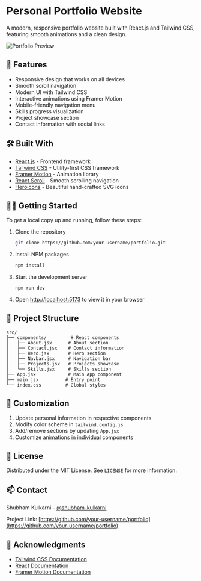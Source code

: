 # Personal Portfolio Website

A modern, responsive portfolio website built with React.js and Tailwind CSS, featuring smooth animations and a clean design.

![Portfolio Preview](https://github.com/your-username/portfolio/raw/main/preview.png)

## 🚀 Features

- Responsive design that works on all devices
- Smooth scroll navigation
- Modern UI with Tailwind CSS
- Interactive animations using Framer Motion
- Mobile-friendly navigation menu
- Skills progress visualization
- Project showcase section
- Contact information with social links

## 🛠️ Built With

- [React.js](https://reactjs.org/) - Frontend framework
- [Tailwind CSS](https://tailwindcss.com/) - Utility-first CSS framework
- [Framer Motion](https://www.framer.com/motion/) - Animation library
- [React Scroll](https://github.com/fisshy/react-scroll) - Smooth scrolling navigation
- [Heroicons](https://heroicons.com/) - Beautiful hand-crafted SVG icons

## 🏃‍♂️ Getting Started

To get a local copy up and running, follow these steps:

1. Clone the repository
   ```sh
   git clone https://github.com/your-username/portfolio.git
   ```

2. Install NPM packages
   ```sh
   npm install
   ```

3. Start the development server
   ```sh
   npm run dev
   ```

4. Open [http://localhost:5173](http://localhost:5173) to view it in your browser

## 📁 Project Structure

```
src/
├── components/         # React components
│   ├── About.jsx      # About section
│   ├── Contact.jsx    # Contact information
│   ├── Hero.jsx       # Hero section
│   ├── Navbar.jsx     # Navigation bar
│   ├── Projects.jsx   # Projects showcase
│   └── Skills.jsx     # Skills section
├── App.jsx            # Main App component
├── main.jsx          # Entry point
└── index.css         # Global styles
```

## 🎨 Customization

1. Update personal information in respective components
2. Modify color scheme in `tailwind.config.js`
3. Add/remove sections by updating `App.jsx`
4. Customize animations in individual components

## 📝 License

Distributed under the MIT License. See `LICENSE` for more information.

## 📫 Contact

Shubham Kulkarni - [@shubham-kulkarni](https://linkedin.com/in/shubham-kulkarni)

Project Link: [https://github.com/your-username/portfolio](https://github.com/your-username/portfolio)

## 🙏 Acknowledgments

- [Tailwind CSS Documentation](https://tailwindcss.com/docs)
- [React Documentation](https://reactjs.org/docs)
- [Framer Motion Documentation](https://www.framer.com/docs/)